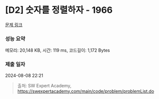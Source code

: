 # [D2] 숫자를 정렬하자 - 1966 

[문제 링크](https://swexpertacademy.com/main/code/problem/problemDetail.do?contestProbId=AV5PrmyKAWEDFAUq) 

### 성능 요약

메모리: 20,148 KB, 시간: 119 ms, 코드길이: 1,172 Bytes

### 제출 일자

2024-08-08 22:21



> 출처: SW Expert Academy, https://swexpertacademy.com/main/code/problem/problemList.do